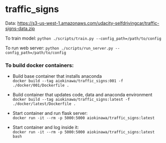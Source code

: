 # traffic_signs

Data: https://s3-us-west-1.amazonaws.com/udacity-selfdrivingcar/traffic-signs-data.zip

To train model:
`python ./scripts/train.py --config_path=/path/to/config`

To run web server:
`python ./scripts/run_server.py --config_path=/path/to/config`

### To build docker containers:

- Build base container that installs anaconda  
`docker build --tag aiokinawa/traffic_signs:001 -f ./docker/001/Dockerfile .`

- Build container that updates code, data and anaconda environment  
`docker build --tag aiokinawa/traffic_signs:latest -f ./docker/latest/Dockerfile .`

- Start container and run flask server:  
`docker run -it --rm -p 5000:5000 aiokinawa/traffic_signs:latest`

- Start container and log inside it:  
`docker run -it --rm -p 5000:5000 aiokinawa/traffic_signs:latest bash`
